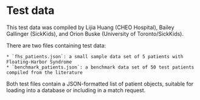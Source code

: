 # Test data

This test data was compiled by Lijia Huang (CHEO Hospital), Bailey Gallinger (SickKids), and Orion Buske (University of Toronto/SickKids).

There are two files containing test data:

    * `fhs_patients.json`: a small sample data set of 5 patients with Floating-Harbor Syndrome
    * `benchmark_patients.json`: a benchmark data set of 50 test patients compiled from the literature

Both test files contain a JSON-formatted list of patient objects, suitable for loading into a database or including in a match request.
